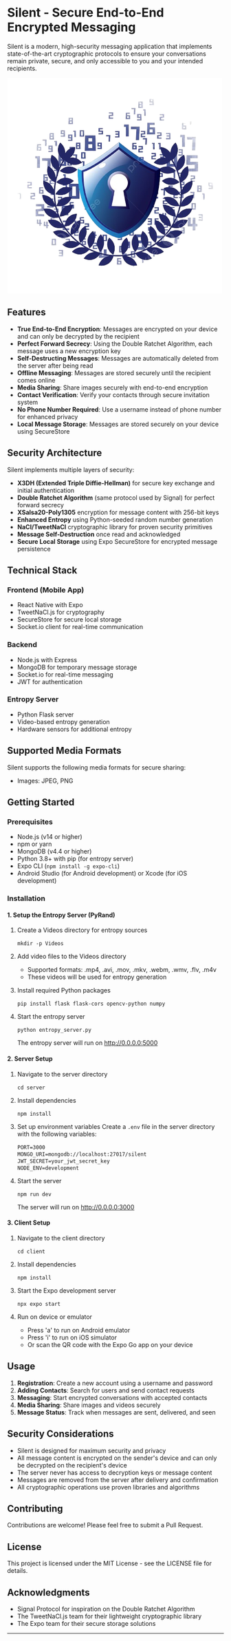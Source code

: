 # Silent - Secure End-to-End Encrypted Messaging

Silent is a modern, high-security messaging application that implements state-of-the-art cryptographic protocols to ensure your conversations remain private, secure, and only accessible to you and your intended recipients.

![Silent App Logo](client/assets/logo.png)

## Features

- **True End-to-End Encryption**: Messages are encrypted on your device and can only be decrypted by the recipient
- **Perfect Forward Secrecy**: Using the Double Ratchet Algorithm, each message uses a new encryption key
- **Self-Destructing Messages**: Messages are automatically deleted from the server after being read
- **Offline Messaging**: Messages are stored securely until the recipient comes online
- **Media Sharing**: Share images securely with end-to-end encryption
- **Contact Verification**: Verify your contacts through secure invitation system
- **No Phone Number Required**: Use a username instead of phone number for enhanced privacy
- **Local Message Storage**: Messages are stored securely on your device using SecureStore

## Security Architecture

Silent implements multiple layers of security:

- **X3DH (Extended Triple Diffie-Hellman)** for secure key exchange and initial authentication
- **Double Ratchet Algorithm** (same protocol used by Signal) for perfect forward secrecy
- **XSalsa20-Poly1305** encryption for message content with 256-bit keys
- **Enhanced Entropy** using Python-seeded random number generation
- **NaCl/TweetNaCl** cryptographic library for proven security primitives
- **Message Self-Destruction** once read and acknowledged
- **Secure Local Storage** using Expo SecureStore for encrypted message persistence

## Technical Stack

### Frontend (Mobile App)

- React Native with Expo
- TweetNaCl.js for cryptography
- SecureStore for secure local storage
- Socket.io client for real-time communication

### Backend

- Node.js with Express
- MongoDB for temporary message storage
- Socket.io for real-time messaging
- JWT for authentication

### Entropy Server

- Python Flask server
- Video-based entropy generation
- Hardware sensors for additional entropy

## Supported Media Formats

Silent supports the following media formats for secure sharing:

- Images: JPEG, PNG

## Getting Started

### Prerequisites

- Node.js (v14 or higher)
- npm or yarn
- MongoDB (v4.4 or higher)
- Python 3.8+ with pip (for entropy server)
- Expo CLI (`npm install -g expo-cli`)
- Android Studio (for Android development) or Xcode (for iOS development)

### Installation

#### 1. Setup the Entropy Server (PyRand)


1. Create a Videos directory for entropy sources

   ```
   mkdir -p Videos
   ```

2. Add video files to the Videos directory

   - Supported formats: .mp4, .avi, .mov, .mkv, .webm, .wmv, .flv, .m4v
   - These videos will be used for entropy generation

3. Install required Python packages

   ```
   pip install flask flask-cors opencv-python numpy
   ```

4. Start the entropy server

   ```
   python entropy_server.py
   ```

   The entropy server will run on http://0.0.0.0:5000

#### 2. Server Setup

1. Navigate to the server directory

   ```
   cd server
   ```

2. Install dependencies

   ```
   npm install
   ```

3. Set up environment variables
   Create a `.env` file in the server directory with the following variables:

   ```
   PORT=3000
   MONGO_URI=mongodb://localhost:27017/silent
   JWT_SECRET=your_jwt_secret_key
   NODE_ENV=development
   ```

4. Start the server

   ```
   npm run dev
   ```

   The server will run on http://0.0.0.0:3000

#### 3. Client Setup

1. Navigate to the client directory

   ```
   cd client
   ```

2. Install dependencies

   ```
   npm install
   ```

3. Start the Expo development server

   ```
   npx expo start
   ```

4. Run on device or emulator
   - Press 'a' to run on Android emulator
   - Press 'i' to run on iOS simulator
   - Or scan the QR code with the Expo Go app on your device

## Usage

1. **Registration**: Create a new account using a username and password
2. **Adding Contacts**: Search for users and send contact requests
3. **Messaging**: Start encrypted conversations with accepted contacts
4. **Media Sharing**: Share images and videos securely
5. **Message Status**: Track when messages are sent, delivered, and seen

## Security Considerations

- Silent is designed for maximum security and privacy
- All message content is encrypted on the sender's device and can only be decrypted on the recipient's device
- The server never has access to decryption keys or message content
- Messages are removed from the server after delivery and confirmation
- All cryptographic operations use proven libraries and algorithms

## Contributing

Contributions are welcome! Please feel free to submit a Pull Request.

## License

This project is licensed under the MIT License - see the LICENSE file for details.

## Acknowledgments

- Signal Protocol for inspiration on the Double Ratchet Algorithm
- The TweetNaCl.js team for their lightweight cryptographic library
- The Expo team for their secure storage solutions

---
